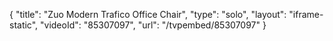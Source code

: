 {
    "title": "Zuo Modern Trafico Office Chair",
    "type": "solo",
    "layout": "iframe-static",
    "videoId": "85307097",
    "url": "\/tvpembed\/85307097"
}